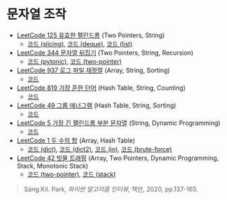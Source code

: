 # 문자열 조작


* [LeetCode 125 유효한 팰린드롬](https://leetcode.com/problems/valid-palindrome/) (Two Pointers, String)
  * [코드 (slicing)](https://github.com/chokwonsik/Coding_Interview/blob/main/6_String_Manipulation/1_LeetCode_125_Valid-Palindrome/1_leetcode_125_slicing.py),
    [코드 (deque)](https://github.com/chokwonsik/Coding_Interview/blob/main/6_String_Manipulation/1_LeetCode_125_Valid-Palindrome/1_leetcode_125_deque.py), 
    [코드 (list)](https://github.com/chokwonsik/Coding_Interview/blob/main/6_String_Manipulation/1_LeetCode_125_Valid-Palindrome/1_leetcode_125_list.py)
* [LeetCode 344 문자열 뒤집기](https://leetcode.com/problems/reverse-string/) (Two Pointers, String, Recursion)
  * [코드 (pytonic)](https://github.com/chokwonsik/Coding_Interview/blob/main/6_String_Manipulation/2_LeetCode_344_Reverse-String/2_leetcode_344_pytonic.py), 
    [코드 (two-pointer)](https://github.com/chokwonsik/Coding_Interview/blob/main/6_String_Manipulation/2_LeetCode_344_Reverse-String/2_leetcode_344_two-pointer.py)
* [LeetCode 937 로그 파일 재정렬](https://leetcode.com/problems/reorder-data-in-log-files/) (Array, String, Sorting)
  * [코드](https://github.com/chokwonsik/Coding_Interview/blob/main/6_String_Manipulation/3_LeetCode_937_Reorder-Log-Files/3_leetcode_937.py)
* [LeetCode 819 가장 흔한 단어](https://leetcode.com/problems/most-common-word/) (Hash Table, String, Counting)
  * [코드](https://github.com/chokwonsik/Coding_Interview/blob/main/6_String_Manipulation/4_LeetCode_819_Most-Common-Word/4_leetcode_819.py)
* [LeetCode 49 그룹 애너그램](https://leetcode.com/problems/group-anagrams/) (Hash Table, String, Sorting)
  * [코드](https://github.com/chokwonsik/Coding_Interview/blob/main/6_String_Manipulation/5_LeetCode_49_Group-Anagrams/5_leetcode_49.py)
* [LeetCode 5 가장 긴 팰린드롬 부분 문자열](https://leetcode.com/problems/longest-palindromic-substring/) (String, Dynamic Programming)
  * [코드](https://github.com/chokwonsik/Coding_Interview/blob/main/6_String_Manipulation/6_LeetCode_5_Longest-Palindromic-Substring/6_leetcode_5.py)
* [LeetCode 1 두 수의 합](https://leetcode.com/problems/two-sum/) (Array, Hash Table)
  * [코드 (dict)](https://github.com/chokwonsik/Coding_Interview/blob/main/6_String_Manipulation/7_LeetCode_1_Two-Sum/7_leetcode_1_dict.py),
    [코드 (dict2)](https://github.com/chokwonsik/Coding_Interview/blob/main/6_String_Manipulation/7_LeetCode_1_Two-Sum/7_leetcode_1_dict-2.py),
    [코드 (in)](https://github.com/chokwonsik/Coding_Interview/blob/main/6_String_Manipulation/7_LeetCode_1_Two-Sum/7_leetcode_1_in.py),
    [코드 (brute-force)](https://github.com/chokwonsik/Coding_Interview/blob/main/6_String_Manipulation/7_LeetCode_1_Two-Sum/7_leetcode_1_brute-force.py)
* [LeetCode 42 빗물 트래핑](https://leetcode.com/problems/trapping-rain-water/) (Array, Two Pointers, Dynamic Programming, Stack, Monotonic Stack)
    * [코드 (two-pointer)](ttps://github.com/chokwonsik/Coding_Interview/blob/main/6_String_Manipulation/8_LeetCode_42_Trapping-Rain-Water/8_leetcode_42_two-pointer.py),
      [코드 (stack)](ttps://github.com/chokwonsik/Coding_Interview/blob/main/6_String_Manipulation/8_LeetCode_42_Trapping-Rain-Water/8_leetcode_42_stack.py)

>Sang.Kil. Park, _파이썬 알고리즘 인터뷰_, 책만, 2020, pp.137-165.